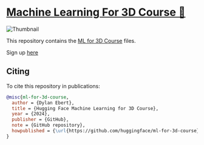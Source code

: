 # [Machine Learning For 3D Course 🐘](https://huggingface.co/learn/ml-for-3d-course/unit0/introduction)

![Thumbnail](https://huggingface.co/datasets/dylanebert/ml-for-3d-course/resolve/main/thumbnail.png)

This repository contains the [ML for 3D Course](https://huggingface.co/learn/ml-for-3d-course/unit0/introduction) files.

Sign up [here](https://mailchi.mp/911880bcff7d/ml-for-3d-course)

## Citing

To cite this repository in publications:

```bibtex
@misc{ml-for-3d-course,
  author = {Dylan Ebert},
  title = {Hugging Face Machine Learning for 3D Course},
  year = {2024},
  publisher = {GitHub},
  note = {GitHub repository},
  howpublished = {\url{https://github.com/huggingface/ml-for-3d-course}},
}
```
